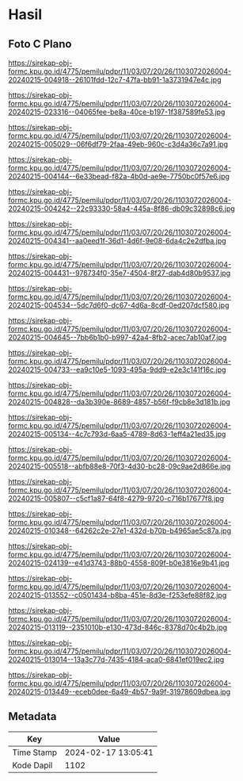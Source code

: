 # Hasil

## Foto C Plano

https://sirekap-obj-formc.kpu.go.id/4775/pemilu/pdpr/11/03/07/20/26/1103072026004-20240215-004918--26101fdd-12c7-47fa-bb91-1a3731947e4c.jpg

https://sirekap-obj-formc.kpu.go.id/4775/pemilu/pdpr/11/03/07/20/26/1103072026004-20240215-023316--04065fee-be8a-40ce-b197-1f387589fe53.jpg

https://sirekap-obj-formc.kpu.go.id/4775/pemilu/pdpr/11/03/07/20/26/1103072026004-20240215-005029--06f6df79-2faa-49eb-960c-c3d4a36c7a91.jpg

https://sirekap-obj-formc.kpu.go.id/4775/pemilu/pdpr/11/03/07/20/26/1103072026004-20240215-004144--6e33bead-f82a-4b0d-ae9e-7750bc0f57e6.jpg

https://sirekap-obj-formc.kpu.go.id/4775/pemilu/pdpr/11/03/07/20/26/1103072026004-20240215-004242--22c93330-58a4-445a-8f86-db09c32898c6.jpg

https://sirekap-obj-formc.kpu.go.id/4775/pemilu/pdpr/11/03/07/20/26/1103072026004-20240215-004341--aa0eed1f-36d1-4d6f-9e08-6da4c2e2dfba.jpg

https://sirekap-obj-formc.kpu.go.id/4775/pemilu/pdpr/11/03/07/20/26/1103072026004-20240215-004431--976734f0-35e7-4504-8f27-dab4d80b9537.jpg

https://sirekap-obj-formc.kpu.go.id/4775/pemilu/pdpr/11/03/07/20/26/1103072026004-20240215-004534--5dc7d6f0-dc67-4d6a-8cdf-0ed207dcf580.jpg

https://sirekap-obj-formc.kpu.go.id/4775/pemilu/pdpr/11/03/07/20/26/1103072026004-20240215-004645--7bb6b1b0-b997-42a4-8fb2-acec7ab10af7.jpg

https://sirekap-obj-formc.kpu.go.id/4775/pemilu/pdpr/11/03/07/20/26/1103072026004-20240215-004733--ea9c10e5-1093-495a-9dd9-e2e3c141f16c.jpg

https://sirekap-obj-formc.kpu.go.id/4775/pemilu/pdpr/11/03/07/20/26/1103072026004-20240215-004828--da3b390e-8689-4857-b56f-f9cb8e3d181b.jpg

https://sirekap-obj-formc.kpu.go.id/4775/pemilu/pdpr/11/03/07/20/26/1103072026004-20240215-005134--4c7c793d-6aa5-4789-8d63-1eff4a21ed35.jpg

https://sirekap-obj-formc.kpu.go.id/4775/pemilu/pdpr/11/03/07/20/26/1103072026004-20240215-005518--abfb88e8-70f3-4d30-bc28-09c9ae2d866e.jpg

https://sirekap-obj-formc.kpu.go.id/4775/pemilu/pdpr/11/03/07/20/26/1103072026004-20240215-005807--c5cf1a87-64f8-4279-9720-c716b17677f8.jpg

https://sirekap-obj-formc.kpu.go.id/4775/pemilu/pdpr/11/03/07/20/26/1103072026004-20240215-010348--64262c2e-27e1-432d-b70b-b4965ae5c87a.jpg

https://sirekap-obj-formc.kpu.go.id/4775/pemilu/pdpr/11/03/07/20/26/1103072026004-20240215-024139--e41d3743-88b0-4558-809f-b0e3816e9b41.jpg

https://sirekap-obj-formc.kpu.go.id/4775/pemilu/pdpr/11/03/07/20/26/1103072026004-20240215-013552--c0501434-b8ba-451e-8d3e-f253efe88f82.jpg

https://sirekap-obj-formc.kpu.go.id/4775/pemilu/pdpr/11/03/07/20/26/1103072026004-20240215-013119--2351010b-e130-473d-846c-8378d70c4b2b.jpg

https://sirekap-obj-formc.kpu.go.id/4775/pemilu/pdpr/11/03/07/20/26/1103072026004-20240215-013014--13a3c77d-7435-4184-aca0-6841ef019ec2.jpg

https://sirekap-obj-formc.kpu.go.id/4775/pemilu/pdpr/11/03/07/20/26/1103072026004-20240215-013449--eceb0dee-6a49-4b57-9a9f-31978609dbea.jpg


## Metadata

| Key        | Value               |
| ---------- | ------------------- |
| Time Stamp | 2024-02-17 13:05:41 |
| Kode Dapil | 1102                |



